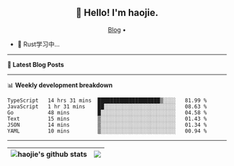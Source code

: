<h2 align="center">👋 Hello! I'm haojie.</h2>
<p align="center">
  <a href="https://aoyouer.com">Blog</a> •
</p>


- 🔭 Rust学习中...


-------

**📝 Latest Blog Posts**


-------

📊 **Weekly development breakdown**
<!--START_SECTION:waka-->

```text
TypeScript   14 hrs 31 mins  ████████████████████▒░░░░   81.99 %
JavaScript   1 hr 31 mins    ██░░░░░░░░░░░░░░░░░░░░░░░   08.63 %
Go           48 mins         █░░░░░░░░░░░░░░░░░░░░░░░░   04.58 %
Text         15 mins         ▒░░░░░░░░░░░░░░░░░░░░░░░░   01.43 %
JSON         14 mins         ▒░░░░░░░░░░░░░░░░░░░░░░░░   01.34 %
YAML         10 mins         ▒░░░░░░░░░░░░░░░░░░░░░░░░   00.94 %
```

<!--END_SECTION:waka-->

-------



| <img align="center" src="https://github-readme-stats.vercel.app/api?username=haojie06&show_icons=true&theme=graywhite&show_icons=true&count_private=true&include_all_commits=true&hide_border=true" alt="haojie's github stats" /> | <img align="center" src="https://github-readme-stats.vercel.app/api/top-langs/?username=haojie06&layout=compact&theme=graywhite&hide_border=true&hide=css,html" /> |
| ------------- | ------------- |


